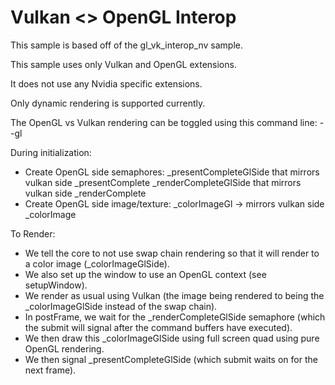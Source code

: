 # Vulkan <> OpenGL Interop

This sample is based off of the gl_vk_interop_nv sample.

This sample uses only Vulkan and OpenGL extensions.

It does not use any Nvidia specific extensions.

Only dynamic rendering is supported currently.

The OpenGL vs Vulkan rendering can be toggled using this command line: --gl

During initialization:
 - Create OpenGL side semaphores:
   _presentCompleteGlSide that mirrors vulkan side _presentComplete
   _renderCompleteGlSide  that mirrors vulkan side _renderComplete
 - Create OpenGL side image/texture:
  _colorImageGl -> mirrors vulkan side _colorImage

To Render:
- We tell the core to not use swap chain rendering so that it will render to a color image (_colorImageGlSide).
- We also set up the window to use an OpenGL context (see setupWindow).
- We render as usual using Vulkan (the image being rendered to being the _colorImageGlSide instead of the swap chain).
- In postFrame, we wait for the _renderCompleteGlSide semaphore (which the submit will signal after the command buffers have executed).
- We then draw this _colorImageGlSide using full screen quad using pure OpenGL rendering.
- We then signal _presentCompleteGlSide (which submit waits on for the next frame).
